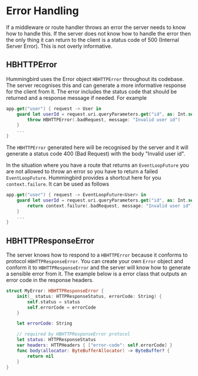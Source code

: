 #  Error Handling

If a middleware or route handler throws an error the server needs to know how to handle this. If the server does not know how to handle the error then the only thing it can return to the client is a status code of 500 (Internal Server Error). This is not overly informative.

## HBHTTPError

Hummingbird uses the Error object `HBHTTPError` throughout its codebase. The server recognises this and can generate a more informative response for the client from it. The error includes the status code that should be returned and a response message if needed. For example 

```swift
app.get("user") { request -> User in
    guard let userId = request.uri.queryParameters.get("id", as: Int.self) else {
        throw HBHTTPError(.badRequest, message: "Invalid user id")
    }
    ...
}
```
The `HBHTTPError` generated here will be recognised by the server and it will generate a status code 400 (Bad Request) with the body "Invalid user id".

In the situation where you have a route that returns an `EventLoopFuture` you are not allowed to throw an error so you have to return a failed `EventLoopFuture`. Hummingbird provides a shortcut here for you `context.failure`. It can be used as follows

```swift
app.get("user") { request -> EventLoopFuture<User> in
    guard let userId = request.uri.queryParameters.get("id", as: Int.self) else {
        return context.failure(.badRequest, message: "Invalid user id")
    }
    ...
}
```

## HBHTTPResponseError

The server knows how to respond to a `HBHTTPError` because it conforms to protocol `HBHTTPResponseError`. You can create your own `Error` object and conform it to `HBHTTPResponseError` and the server will know how to generate a sensible error from it. The example below is a error class that outputs an error code in the response headers.

```swift
struct MyError: HBHTTPResponseError {
    init(_ status: HTTPResponseStatus, errorCode: String) {
        self.status = status
        self.errorCode = errorCode
    }

    let errorCode: String

    // required by HBHTTPResponseError protocol
    let status: HTTPResponseStatus
    var headers: HTTPHeaders { ["error-code": self.errorCode] }
    func body(allocator: ByteBufferAllocator) -> ByteBuffer? {
        return nil
    }
}
```

